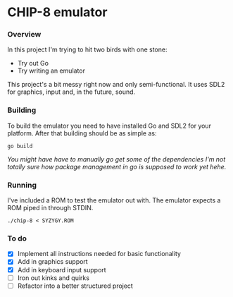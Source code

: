 # CHIP-8 emulator

### Overview

In this project I'm trying to hit two birds with one stone:

- Try out Go
- Try writing an emulator

This project's a bit messy right now and only semi-functional. It uses SDL2 for graphics, input and, in the future, sound.

### Building

To build the emulator you need to have installed Go and SDL2 for your platform.
After that building should be as simple as:

```
go build
```

_You might have have to manually go get some of the dependencies I'm not totally sure how package management in go is supposed to work yet hehe._

### Running

I've included a ROM to test the emulator out with. The emulator expects a ROM piped in through STDIN.

```
./chip-8 < SYZYGY.ROM
```

### To do

- [x] Implement all instructions needed for basic functionality
- [x] Add in graphics support
- [x] Add in keyboard input support
- [ ] Iron out kinks and quirks
- [ ] Refactor into a better structured project
